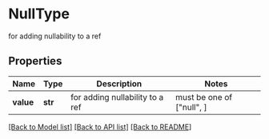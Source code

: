 # NullType

for adding nullability to a ref

## Properties
Name | Type | Description | Notes
------------ | ------------- | ------------- | -------------
**value** | **str** | for adding nullability to a ref |  must be one of ["null", ]

[[Back to Model list]](../README.md#documentation-for-models) [[Back to API list]](../README.md#documentation-for-api-endpoints) [[Back to README]](../README.md)


